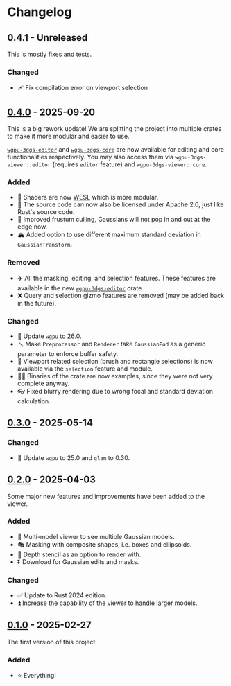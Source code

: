 # Changelog

## 0.4.1 - Unreleased

This is mostly fixes and tests.

### Changed

- 🩹 Fix compilation error on viewport selection

## [0.4.0](https://crates.io/crates/wgpu-3dgs-viewer/0.4.0) - 2025-09-20

This is a big rework update! We are splitting the project into multiple crates to make it more modular and easier to use.

[`wgpu-3dgs-editor`](https://github.com/LioQing/wgpu-3dgs-editor) and [`wgpu-3dgs-core`](https://github.com/LioQing/wgpu-3dgs-core) are now available for editing and core functionalities respectively. You may also access them via `wgpu-3dgs-viewer::editor` (requires `editor` feature) and `wgpu-3dgs-viewer::core`.

### Added

- 🔦 Shaders are now [WESL](https://wesl-lang.dev/) which is more modular.
- 📜 The source code can now also be licensed under Apache 2.0, just like Rust's source code.
- 🔪 Improved frustum culling, Gaussians will not pop in and out at the edge now.
- 🏔️ Added option to use different maximum standard deviation in `GaussianTransform`.

### Removed

- ✈️ All the masking, editing, and selection features. These features are available in the new [`wgpu-3dgs-editor`](https://github.com/LioQing/wgpu-3dgs-editor) crate.
- ❌ Query and selection gizmo features are removed (may be added back in the future).

### Changed

- 🔄 Update `wgpu` to 26.0.
- 🪛 Make `Preprocessor` and `Renderer` take `GaussianPod` as a generic parameter to enforce buffer safety.
- 🫥 Viewport related selection (brush and rectangle selections) is now available via the `selection` feature and module.
- 🏃‍➡️ Binaries of the crate are now examples, since they were not very complete anyway.
- 👓 Fixed blurry rendering due to wrong focal and standard deviation calculation.

## [0.3.0](https://crates.io/crates/wgpu-3dgs-viewer/0.3.0) - 2025-05-14

### Changed

- 🔄 Update `wgpu` to 25.0 and `glam` to 0.30.

## [0.2.0](https://crates.io/crates/wgpu-3dgs-viewer/0.2.0) - 2025-04-03

Some major new features and improvements have been added to the viewer.

### Added

- 🔢 Multi-model viewer to see multiple Gaussian models.
- 🎭 Masking with composite shapes, i.e. boxes and ellipsoids.
- 🎥 Depth stencil as an option to render with.
- ⏬ Download for Gaussian edits and masks.

### Changed

- ✅ Update to Rust 2024 edition.
- ⏫ Increase the capability of the viewer to handle larger models.

## [0.1.0](https://crates.io/crates/wgpu-3dgs-viewer/0.1.0) - 2025-02-27

The first version of this project.

### Added

- ⭐ Everything!
